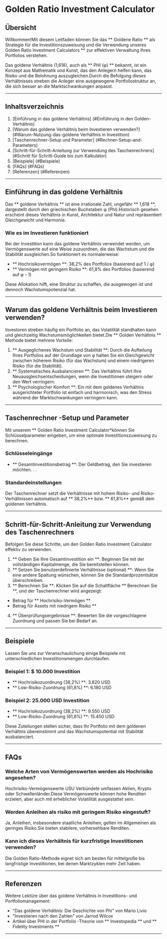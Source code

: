 # Golden Ratio Investment Calculator

## Übersicht

Willkommen!Mit diesem Leitfaden können Sie das ** Goldene Ratio ** als Strategie für die Investitionszuweisung und die Verwendung unseres Golden Ratio Investment Calculators ** zur effektiven Verwaltung Ihres Portfolios verstehen.

Das goldene Verhältnis (1,618), auch als ** PHI (φ) ** bekannt, ist ein Konzept aus Mathematik und Kunst, das den Anlegern helfen kann, das Risiko und die Belohnung auszugleichen.Durch die Befolgung dieses Verhältnisses streben die Anleger eine ausgewogene Portfoliostruktur an, die sich besser an die Marktschwankungen anpasst.

---

## Inhaltsverzeichnis

1. [Einführung in das goldene Verhältnis] (#Einführung in den Golden-Verhältnis)
2. [Warum das goldene Verhältnis beim Investieren verwenden?] (#Warum-Nutzung-das-goldene Verhältnis in Investition)
3. [Taschenrechner-Setup und Parameter] (#Rechner-Setup-and-Parameters)
4. [Schritt-für-Schritt-Anleitung zur Verwendung des Taschenrechners] (#Schritt für Schritt-Guide bis zum Kalkulator)
5. [Beispiele] (#Beispiele)
6. [FAQs] (#FAQs)
7. [Referenzen] (#Referenzen)

---

## Einführung in das goldene Verhältnis

Das ** goldene Verhältnis ** ist eine irrationale Zahl, ungefähr ** 1,618 **, dargestellt durch den griechischen Buchstaben φ (Phi).Historisch gesehen erscheint dieses Verhältnis in Kunst, Architektur und Natur und repräsentiert Gleichgewicht und Harmonie.

### Wie es im Investieren funktioniert

Bei der Investition kann das goldene Verhältnis verwendet werden, um Vermögenswerte auf eine Weise zuzuordnen, die das Wachstum und die Stabilität ausgleichen.So funktioniert es normalerweise:

- ** Hochrisikovermögen **: 38,2% des Portfolios (basierend auf 1 / φ)
- ** Vermögen mit geringem Risiko **: 61,8% des Portfolios (basierend auf φ - 1)

Diese Allokation hilft, eine Struktur zu schaffen, die ausgewogen ist und dennoch Wachstumspotenzial hat.

---

## Warum das goldene Verhältnis beim Investieren verwenden?

Investoren streben häufig ein Portfolio an, das Volatilität standhalten kann und gleichzeitig Wachstumsmöglichkeiten bietet.Die ** Golden Verhältnis ** Methode bietet mehrere Vorteile:

1. ** Ausgeglichenes Wachstum und Stabilität **: Durch die Aufteilung Ihres Portfolios auf der Grundlage von φ halten Sie ein Gleichgewicht zwischen höherem Risiko (für das Wachstum) und einem niedrigeren Risiko (für die Stabilität).
2. ** Systematisches Ausbalancieren **: Das Verhältnis führt Ihre Neuausgleichsentscheidungen, wenn die Investitionen steigern oder den Wert verringern.
3. ** Psychologischer Komfort **: Ein mit dem goldenes Verhältnis ausgerichteter Portfolio ist einfach und harmonisch, was den Stress während der Marktschwankungen verringern kann.

---

## Taschenrechner -Setup und Parameter

Mit unserem ** Golden Ratio Investment Calculator*können Sie Schlüsselparameter eingeben, um eine optimale Investitionszuweisung zu berechnen.

### Schlüsseleingänge
- ** Gesamtinvestitionsbetrag **: Der Geldbetrag, den Sie investieren möchten.
.
.

### Standardeinstellungen
Der Taschenrechner setzt die Verhältnisse mit hohem Risiko- und Risiko-Verhältnissen automatisch auf ** 38,2%** bzw. ** 61,8%** gemäß dem goldenen Verhältnis.

---

## Schritt-für-Schritt-Anleitung zur Verwendung des Taschenrechners

Befolgen Sie diese Schritte, um den Golden Ratio Investment Calculator effektiv zu verwenden.

1. ** Geben Sie Ihre Gesamtinvestition ein **: Beginnen Sie mit der vollständigen Kapitalmenge, die Sie bereitstellen können.
2. ** Setzen Sie benutzerdefinierte Verhältnisse (optional) **: Wenn Sie eine andere Spaltung wünschen, können Sie die Standardprozentsätze überschreiben.
3. ** Berechnen Sie **: Klicken Sie auf die Schaltfläche ** Berechnen Sie **, und der Taschenrechner wird angezeigt:
- Betrag für ** Hochrisiko-Vermögen **
- Betrag für Assets mit niedrigem Risiko **
4. ** Überprüfungsergebnisse **: Bewerten Sie die vorgeschlagene Zuordnung und passen Sie bei Bedarf an.

---

## Beispiele

Lassen Sie uns zur Veranschaulichung einige Beispiele mit unterschiedlichen Investitionsmengen durchlaufen.

### Beispiel 1: $ 10.000 Investition
- ** Hochrisikozuordnung (38,2%) **: 3.820 USD
- ** Low-Risiko-Zuordnung (61,8%) **: 6.180 USD

### Beispiel 2: 25.000 USD Investition
- ** Hochrisikozuordnung (38,2%) **: 9.550 USD
- ** Low-Risiko-Zuordnung (61,8%) **: 15.450 USD

Diese Zuteilungen stellen sicher, dass Ihr Portfolio mit dem goldenen Verhältnis übereinstimmt und das Wachstumspotential mit Stabilität ausbalanciert.

---

## FAQs

### Welche Arten von Vermögenswerten werden als Hochrisiko angesehen?
Hochrisiko-Vermögenswerte USU Verbündete umfassen Aktien, Krypto oder Schwellenländer.Diese Vermögenswerte können hohe Renditen erzielen, aber auch mit erheblicher Volatilität ausgestattet sein.

### Werden Anleihen als risiko mit geringem Risiko eingestuft?
Ja, Anleihen, insbesondere staatliche Anleihen, gelten im Allgemeinen als geringes Risiko.Sie bieten stabilere, vorhersehbare Renditen.

### Kann ich dieses Verhältnis für kurzfristige Investitionen verwenden?
Die Golden Ratio-Methode eignet sich am besten für mittelgroße bis langfristige Investitionen, bei denen Marktzyklen mehr Zeit haben.

---

## Referenzen

Weitere Lektüre über das goldene Verhältnis in Investitions- und Portfoliomanagement:
- "Das goldene Verhältnis: Die Geschichte von Phi" von Mario Livio
- "Investieren nach den Zahlen" von Jarrod Wilcox
- Artikel über PHI in der Portfolio -Theorie von ** Investopedia ** und ** Fidelity Investments **

---